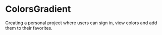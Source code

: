 # ColorsGradient


Creating a personal project where users can sign in, view colors and add them to their favorites.

